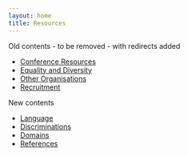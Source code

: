 ```yaml
---
layout: home
title: Resources
---
```


Old contents - to be removed - with redirects added

* [Conference Resources](/resources/conference-resources/)
* [Equality and Diversity](/resources/equality_and_diversity/)
* [Other Organisations](/resources/other_organisations/)
* [Recruitment](/resources/recruitment/)

New contents

* [Language](/resources/language/)
* [Discriminations](/resources/discriminations/)
* [Domains](/resources/domains/)
* [References](/resources/references/)

